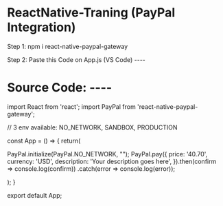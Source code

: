 # ReactNative-Traning (PayPal Integration)

Step 1:  npm i react-native-paypal-gateway  

Step 2:  Paste this Code on App.js (VS Code) ----

# Source Code: ----

import React from 'react';
import PayPal from 'react-native-paypal-gateway';
 
// 3 env available: NO_NETWORK, SANDBOX, PRODUCTION

const App = () => {
return(

PayPal.initialize(PayPal.NO_NETWORK, "<your-client-id>");
PayPal.pay({
  price: '40.70',
  currency: 'USD',
  description: 'Your description goes here',
}).then(confirm => console.log(confirm))
  .catch(error => console.log(error));
  
  );
}

export default App;
